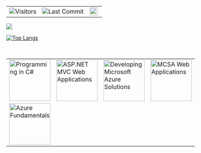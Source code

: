 <table style="border-width:0px;">
  <tr>
    <td><img alt="Visitors" src="https://komarev.com/ghpvc/?username=okkartal&style=flat&labelColor=black&logo=github&label=PROFILE+VIEWS&color=29bf12"/></td>
    <td><img alt="Last Commit" src="https://img.shields.io/github/last-commit/okkartal/okkartal?logo=markdown&label=LAST+UPDATE&color=29bf12">
</td>
    <td><a href="https://www.hackerrank.com/okkartal" target="_blank">
  <img align="left" alt="Osman Kartal's Hackerrank" width="22px" src="https://cdn.jsdelivr.net/npm/simple-icons@v3/icons/hackerrank.svg" /></a></td>
   
  </tr>
</table>
 <img   src="https://github-readme-stats.vercel.app/api?username=okkartal&show_icons=true">

[![Top Langs](https://github-readme-stats.vercel.app/api/top-langs/?username=okkartal&layout=compact)](https://github.com/okkartal/github-readme-stats)

<br />
 


<table border="0">
    <tbody>
        <tr>
            <td>
                <a   title="Exam 483: Programming in C#" href="https://www.credly.com/badges/9d5ea6c8-5d62-4f0c-b638-6293612a02ee" target="_blank">
                <img  src="https://images.credly.com/size/220x220/images/78e39333-d0db-4931-b231-13bdb37040cc/Programming_in_C_23-01.png" width="110" alt="Programming in C#" height="110">
                </a>
            </td>
            <td>
                <a   title="Exam 486: Developing ASP.NET MVC Web Applications" href="https://www.credly.com/badges/7191997b-0ecb-4234-9704-aa759a30101b" target="_blank">
                <img src="https://images.credly.com/size/220x220/images/cbab3216-025d-4601-86ee-c5970b348d48/Developing_ASP.NET_MVC_Web_Applications-01.png" width="110" alt="ASP.NET MVC Web Applications" height="110">
                </a></td>
             <td>
                <a   title="Exam 532: Developing Microsoft Azure Solutions" href="https://www.credly.com/badges/f52cd4a2-cbe1-4ce8-94f3-01ee5edcc86a" target="_blank">
                <img  src="https://images.credly.com/size/220x220/images/3f18fbc5-51a1-4687-a9ab-ec97d44f48c9/Microsoft_Exam532.png" width="110" alt="Developing Microsoft Azure Solutions" height="110">
                </a>
            </td>
               <td>
                <a   title="MCSA: Web Applications - Certified 2018" href="https://www.credly.com/badges/db425084-8e3c-4c69-95ce-139c4132c1d9" target="_blank">
                <img  src="https://images.credly.com/size/220x220/images/887a1be1-7863-4e90-90c9-2bb3a13d9542/MCSA-Web-Applications-2018.png" width="110" alt="MCSA Web Applications" height="110">
                </a>
            </td>
            <td>
                <a   title="MCSD: App Builder — Certified 2018" href="https://www.credly.com/badges/6275c63d-f391-4ef6-a4db-101b21e58b14" target="_blank">
               <img src="https://images.credly.com/size/220x220/images/a6135ae3-7f96-437e-84d9-d2ded474583c/MCSD-App-Builder-2018.png" width="110" alt="MCSD App Builder" height="110"> 
               </a>
            </td> 
        </tr>
        <tr>
           <td colspan="5">
             <a   title="Exam 483: Programming in C#" href="https://learn.microsoft.com/en-us/users/osmankartal-1618/credentials/a8cc0abebbf7ab72" target="_blank">
                <img  src="https://learn.microsoft.com/en-us/media/learn/certification/badges/microsoft-certified-fundamentals-badge.svg" width="110" alt="Azure Fundamentals" height="110">
                </a>
           </td>
        </tr>
    </tbody>
</table>

